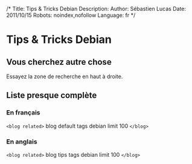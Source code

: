 /*
Title: Tips & Tricks Debian
Description: 
Author: Sébastien Lucas
Date: 2011/10/15
Robots: noindex,nofollow
Language: fr
*/
# Tips & Tricks Debian

## Vous cherchez autre chose
Essayez la zone de recherche en haut à droite.
## Liste presque complète

### En français
`<blog related>`
  blog   default
  tags   debian
  limit 100
`</blog>`
### En anglais

`<blog related>`
  blog   tips
  tags   debian
  limit 100
`</blog>`

